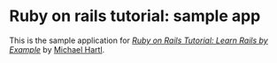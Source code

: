 # Ruby on rails tutorial: sample app

This is the sample application for
[*Ruby on Rails Tutorial: Learn Rails by Example*](http://railstutorial.org/)
by [Michael Hartl](http://michaelhartl.com/).